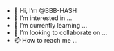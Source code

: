 - 👋 Hi, I’m @BBB-HASH
- 👀 I’m interested in ...
- 🌱 I’m currently learning ...
- 💞️ I’m looking to collaborate on ...
- 📫 How to reach me ...

<!---
BBB-HASH/BBB-HASH is a ✨ special ✨ repository because its `README.md` (this file) appears on your GitHub profile.
You can click the Preview link to take a look at your changes.
--->
